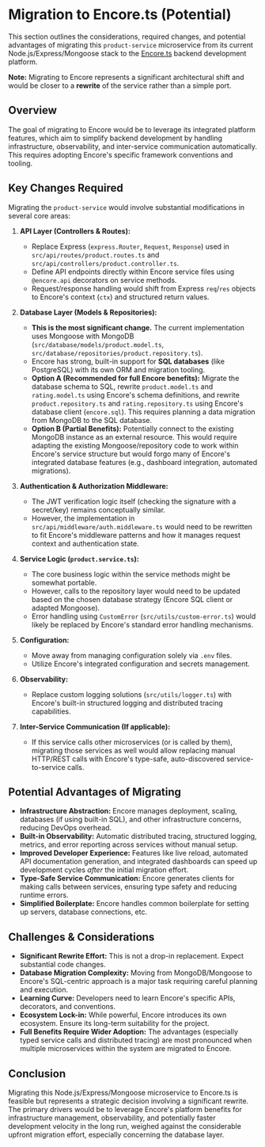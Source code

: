 # Migration to Encore.ts (Potential)

This section outlines the considerations, required changes, and potential advantages of migrating this `product-service` microservice from its current Node.js/Express/Mongoose stack to the [Encore.ts](https://encore.dev/docs/ts) backend development platform.

**Note:** Migrating to Encore represents a significant architectural shift and would be closer to a **rewrite** of the service rather than a simple port.

## Overview

The goal of migrating to Encore would be to leverage its integrated platform features, which aim to simplify backend development by handling infrastructure, observability, and inter-service communication automatically. This requires adopting Encore's specific framework conventions and tooling.

## Key Changes Required

Migrating the `product-service` would involve substantial modifications in several core areas:

1.  **API Layer (Controllers & Routes):**
    *   Replace Express (`express.Router`, `Request`, `Response`) used in `src/api/routes/product.routes.ts` and `src/api/controllers/product.controller.ts`.
    *   Define API endpoints directly within Encore service files using `@encore.api` decorators on service methods.
    *   Request/response handling would shift from Express `req`/`res` objects to Encore's context (`ctx`) and structured return values.

2.  **Database Layer (Models & Repositories):**
    *   **This is the most significant change.** The current implementation uses Mongoose with MongoDB (`src/database/models/product.model.ts`, `src/database/repositories/product.repository.ts`).
    *   Encore has strong, built-in support for **SQL databases** (like PostgreSQL) with its own ORM and migration tooling.
    *   **Option A (Recommended for full Encore benefits):** Migrate the database schema to SQL, rewrite `product.model.ts` and `rating.model.ts` using Encore's schema definitions, and rewrite `product.repository.ts` and `rating.repository.ts` using Encore's database client (`encore.sql`). This requires planning a data migration from MongoDB to the SQL database.
    *   **Option B (Partial Benefits):** Potentially connect to the existing MongoDB instance as an external resource. This would require adapting the existing Mongoose/repository code to work within Encore's service structure but would forgo many of Encore's integrated database features (e.g., dashboard integration, automated migrations).

3.  **Authentication & Authorization Middleware:**
    *   The JWT verification logic itself (checking the signature with a secret/key) remains conceptually similar.
    *   However, the implementation in `src/api/middleware/auth.middleware.ts` would need to be rewritten to fit Encore's middleware patterns and how it manages request context and authentication state.

4.  **Service Logic (`product.service.ts`):**
    *   The core business logic within the service methods might be somewhat portable.
    *   However, calls to the repository layer would need to be updated based on the chosen database strategy (Encore SQL client or adapted Mongoose).
    *   Error handling using `CustomError` (`src/utils/custom-error.ts`) would likely be replaced by Encore's standard error handling mechanisms.

5.  **Configuration:**
    *   Move away from managing configuration solely via `.env` files.
    *   Utilize Encore's integrated configuration and secrets management.

6.  **Observability:**
    *   Replace custom logging solutions (`src/utils/logger.ts`) with Encore's built-in structured logging and distributed tracing capabilities.

7.  **Inter-Service Communication (If applicable):**
    *   If this service calls other microservices (or is called by them), migrating those services as well would allow replacing manual HTTP/REST calls with Encore's type-safe, auto-discovered service-to-service calls.

## Potential Advantages of Migrating

*   **Infrastructure Abstraction:** Encore manages deployment, scaling, databases (if using built-in SQL), and other infrastructure concerns, reducing DevOps overhead.
*   **Built-in Observability:** Automatic distributed tracing, structured logging, metrics, and error reporting across services without manual setup.
*   **Improved Developer Experience:** Features like live reload, automated API documentation generation, and integrated dashboards can speed up development cycles *after* the initial migration effort.
*   **Type-Safe Service Communication:** Encore generates clients for making calls between services, ensuring type safety and reducing runtime errors.
*   **Simplified Boilerplate:** Encore handles common boilerplate for setting up servers, database connections, etc.

## Challenges & Considerations

*   **Significant Rewrite Effort:** This is not a drop-in replacement. Expect substantial code changes.
*   **Database Migration Complexity:** Moving from MongoDB/Mongoose to Encore's SQL-centric approach is a major task requiring careful planning and execution.
*   **Learning Curve:** Developers need to learn Encore's specific APIs, decorators, and conventions.
*   **Ecosystem Lock-in:** While powerful, Encore introduces its own ecosystem. Ensure its long-term suitability for the project.
*   **Full Benefits Require Wider Adoption:** The advantages (especially typed service calls and distributed tracing) are most pronounced when multiple microservices within the system are migrated to Encore.

## Conclusion

Migrating this Node.js/Express/Mongoose microservice to Encore.ts is feasible but represents a strategic decision involving a significant rewrite. The primary drivers would be to leverage Encore's platform benefits for infrastructure management, observability, and potentially faster development velocity in the long run, weighed against the considerable upfront migration effort, especially concerning the database layer.
